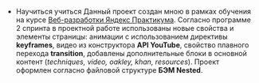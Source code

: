 * Научиться учиться
Данный проект создан мною в рамках обучения на курсе [Веб-разработки Яндекс Практикума](https://practicum.yandex.ru/web/).
Согласно программе 2 спринта в проектной работе использованы новые свойства и элементы страницы:
анимации с использованием директивы **keyframes**, видео из конструктора **API YouTube**, свойство плавного перехода **transition**,
добавлены дополнительные блоки в основной контент (*techniques, video, oakley, khan, resources*).
Проект оформлен согласно файловой структуре **БЭМ Nested**.


